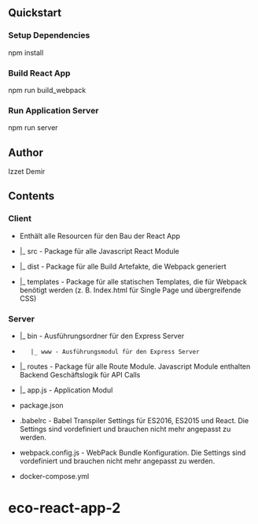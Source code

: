 

## Quickstart

### Setup Dependencies

npm install


### Build React App

npm run build_webpack


### Run Application Server

npm run server


## Author

Izzet Demir


## Contents

### Client
* Enthält alle Resourcen für den Bau der React App 

*   |_ src - Package für alle Javascript React Module

*    |_ dist - Package für alle Build Artefakte, die Webpack generiert

*    |_ templates - Package für alle statischen Templates, die für Webpack benötigt werden (z. B. Index.html für Single Page und übergreifende CSS)


### Server

*    |_ bin - Ausführungsordner für den Express Server

*        |_ www - Ausführungsmodul für den Express Server

*    |_ routes - Package für alle Route Module. Javascript Module enthalten Backend Geschäftslogik für API Calls

*    |_ app.js - Application Modul

* package.json
* .babelrc - Babel Transpiler Settings für ES2016, ES2015 und React. Die Settings sind vordefiniert und brauchen nicht mehr angepasst zu werden. 
* webpack.config.js - WebPack Bundle Konfiguration. Die Settings sind vordefiniert und brauchen nicht mehr angepasst zu werden. 
* docker-compose.yml



# eco-react-app-2
